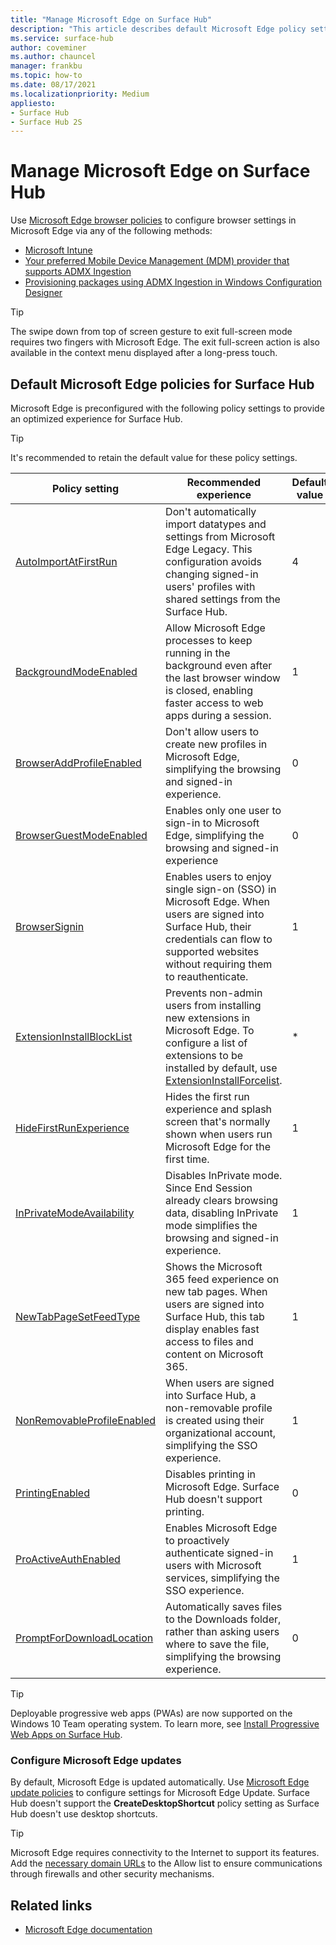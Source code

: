```yaml
---
title: "Manage Microsoft Edge on Surface Hub"
description: "This article describes default Microsoft Edge policy settings and tools to configure browser settings."
ms.service: surface-hub
author: coveminer
ms.author: chauncel
manager: frankbu
ms.topic: how-to
ms.date: 08/17/2021
ms.localizationpriority: Medium
appliesto:
- Surface Hub
- Surface Hub 2S
---
```


# Manage Microsoft Edge on Surface Hub

Use [Microsoft Edge browser policies](/deployedge/microsoft-edge-policies) to configure browser settings in Microsoft Edge via any of the following methods:

- [Microsoft Intune](/deployedge/configure-edge-with-intune)
- [Your preferred Mobile Device Management (MDM) provider that supports ADMX Ingestion](/deployedge/configure-edge-with-mdm)
- [Provisioning packages using ADMX Ingestion in Windows Configuration Designer](/windows/configuration/wcd/wcd-admxingestion)

> [!TIP]
> The swipe down from top of screen gesture to exit full-screen mode requires two fingers with Microsoft Edge. The exit full-screen action is also available in the context menu displayed after a long-press touch.

## Default Microsoft Edge policies for Surface Hub

Microsoft Edge is preconfigured with the following policy settings to provide an optimized experience for Surface Hub.

> [!TIP]
> It's recommended to retain the default value for these policy settings.

| Policy setting                                                                                                   | Recommended experience                                                                                                                                                                                                                                               | Default value |
| ---------------------------------------------------------------------------------------------------------------------------- | ------------------------------------------------------------------------------------------------------------------------------------------------------------------------------------------------------------------------------------------------------------------------ | ----------------- |
| [AutoImportAtFirstRun](/deployedge/microsoft-edge-policies#autoimportatfirstrun)             | Don't automatically import datatypes and settings from Microsoft Edge Legacy. This configuration avoids changing signed-in users' profiles with shared settings from the Surface Hub.                                                                                                 | 4                 |
| [BackgroundModeEnabled](/deployedge/microsoft-edge-policies#backgroundmodeenabled)           | Allow Microsoft Edge processes to keep running in the background even after the last browser window is closed, enabling faster access to web apps during a session.                                                                                                      | 1                 |
| [BrowserAddProfileEnabled](/deployedge/microsoft-edge-policies#browseraddprofileenabled)     | Don't allow users to create new profiles in Microsoft Edge, simplifying the browsing and signed-in experience.                                                                                                                                                      | 0                 |
| [BrowserGuestModeEnabled](/deployedge/microsoft-edge-policies#browserguestmodeenabled)       | Enables only one user to sign-in to Microsoft Edge, simplifying the browsing and signed-in experience                                                                                                                                                                | 0                 |
| [BrowserSignin](/deployedge/microsoft-edge-policies#browsersignin)                           | Enables users to enjoy single sign-on (SSO) in Microsoft Edge. When users are signed into Surface Hub, their credentials can flow to supported websites without requiring them to reauthenticate.  | 1                 |
| [ExtensionInstallBlockList](/deployedge/microsoft-edge-policies#extensioninstallblocklist)   | Prevents non-admin users from installing new extensions in Microsoft Edge. To configure a list of extensions to be installed by default, use [ExtensionInstallForcelist](/deployedge/microsoft-edge-policies#extensioninstallforcelist). | *                 |
| [HideFirstRunExperience](/deployedge/microsoft-edge-policies#hidefirstrunexperience)         | Hides the first run experience and splash screen that's normally shown when users run Microsoft Edge for the first time.                                                                       | 1                 |
| [InPrivateModeAvailability](/deployedge/microsoft-edge-policies#inprivatemodeavailability)   | Disables InPrivate mode. Since End Session already clears browsing data, disabling InPrivate mode simplifies the browsing and signed-in experience.                                                                                                                                          | 1                 |
| [NewTabPageSetFeedType](/deployedge/microsoft-edge-policies#newtabpagesetfeedtype)           | Shows the Microsoft 365 feed experience on new tab pages. When users are signed into Surface Hub, this tab display enables fast access to files and content on Microsoft 365.                                                                                                        | 1                 |
| [NonRemovableProfileEnabled](/deployedge/microsoft-edge-policies#nonremovableprofileenabled) | When users are signed into Surface Hub, a non-removable profile is created using their organizational account, simplifying the SSO experience.                                                                                                 | 1                 |
| [PrintingEnabled](/deployedge/microsoft-edge-policies#printingenabled)                       | Disables printing in Microsoft Edge. Surface Hub doesn't support printing.                                                                                                                                                                                              | 0                 |
| [ProActiveAuthEnabled](/deployedge/microsoft-edge-policies#proactiveauthenabled)             | Enables Microsoft Edge to proactively authenticate signed-in users with Microsoft services, simplifying the SSO  experience.                                                                                                                         | 1                 |
| [PromptForDownloadLocation](/deployedge/microsoft-edge-policies#promptfordownloadlocation)   | Automatically saves files to the Downloads folder, rather than asking users where to save the file, simplifying the browsing experience.                                                                                                                             | 0                 |

> [!TIP]
> Deployable progressive web apps (PWAs) are now supported on the Windows 10 Team operating system. To learn more, see [Install Progressive Web Apps on Surface Hub](install-pwa-surface-hub.md). 

### Configure Microsoft Edge updates

By default, Microsoft Edge is updated automatically. Use [Microsoft Edge update policies](/deployedge/microsoft-edge-update-policies) to configure settings for Microsoft Edge Update. Surface Hub doesn't support the **CreateDesktopShortcut** policy setting as Surface Hub doesn't use desktop shortcuts.

> [!TIP]
> Microsoft Edge requires connectivity to the Internet to support its features. Add the [necessary domain URLs](/deployedge/microsoft-edge-security-endpoints) to the Allow list to ensure communications through firewalls and other security mechanisms.

## Related links

- [Microsoft Edge documentation](/microsoft-edge/)
